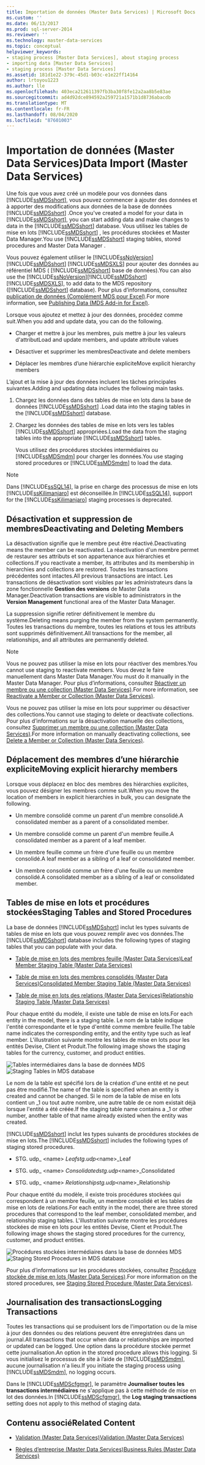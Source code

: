 ```yaml
---
title: Importation de données (Master Data Services) | Microsoft Docs
ms.custom: ''
ms.date: 06/13/2017
ms.prod: sql-server-2014
ms.reviewer: ''
ms.technology: master-data-services
ms.topic: conceptual
helpviewer_keywords:
- staging process [Master Data Services], about staging process
- importing data [Master Data Services]
- staging process [Master Data Services]
ms.assetid: 181d1e22-379c-45d1-b03c-e1e22ff14164
author: lrtoyou1223
ms.author: lle
ms.openlocfilehash: 403eca212611397fb3ba30f8fe12a2aa8b5e83ae
ms.sourcegitcommit: ad4d92dce894592a259721a1571b1d8736abacdb
ms.translationtype: MT
ms.contentlocale: fr-FR
ms.lasthandoff: 08/04/2020
ms.locfileid: "87601003"
---
```

# <a name="data-import-master-data-services"></a><span data-ttu-id="d1780-102">Importation de données (Master Data Services)</span><span class="sxs-lookup"><span data-stu-id="d1780-102">Data Import (Master Data Services)</span></span>
  <span data-ttu-id="d1780-103">Une fois que vous avez créé un modèle pour vos données dans [!INCLUDE[ssMDSshort](../includes/ssmdsshort-md.md)], vous pouvez commencer à ajouter des données et à apporter des modifications aux données de la base de données [!INCLUDE[ssMDSshort](../includes/ssmdsshort-md.md)] .</span><span class="sxs-lookup"><span data-stu-id="d1780-103">Once you've created a model for your data in [!INCLUDE[ssMDSshort](../includes/ssmdsshort-md.md)], you can start adding data and make changes to data in the [!INCLUDE[ssMDSshort](../includes/ssmdsshort-md.md)] database.</span></span>   <span data-ttu-id="d1780-104">Vous utilisez les tables de mise en lots [!INCLUDE[ssMDSshort](../includes/ssmdsshort-md.md)] , les procédures stockées et Master Data Manager.</span><span class="sxs-lookup"><span data-stu-id="d1780-104">You use [!INCLUDE[ssMDSshort](../includes/ssmdsshort-md.md)] staging tables, stored procedures and Master Data Manager .</span></span>

 <span data-ttu-id="d1780-105">Vous pouvez également utiliser le [!INCLUDE[ssNoVersion](../includes/ssnoversion-md.md)] [!INCLUDE[ssMDSshort](../includes/ssmdsshort-md.md)] [!INCLUDE[ssMDSXLS](../includes/ssmdsxls-md.md)] pour ajouter des données au référentiel MDS ( [!INCLUDE[ssMDSshort](../includes/ssmdsshort-md.md)] base de données).</span><span class="sxs-lookup"><span data-stu-id="d1780-105">You can also use the [!INCLUDE[ssNoVersion](../includes/ssnoversion-md.md)][!INCLUDE[ssMDSshort](../includes/ssmdsshort-md.md)][!INCLUDE[ssMDSXLS](../includes/ssmdsxls-md.md)], to add data to the MDS repository ([!INCLUDE[ssMDSshort](../includes/ssmdsshort-md.md)] database).</span></span> <span data-ttu-id="d1780-106">Pour plus d’informations, consultez [publication de données &#40;Complément MDS pour Excel&#41;](microsoft-excel-add-in/overview-importing-data-from-excel-mds-add-in-for-excel.md).</span><span class="sxs-lookup"><span data-stu-id="d1780-106">For more information, see [Publishing Data &#40;MDS Add-in for Excel&#41;](microsoft-excel-add-in/overview-importing-data-from-excel-mds-add-in-for-excel.md).</span></span>

 <span data-ttu-id="d1780-107">Lorsque vous ajoutez et mettez à jour des données, procédez comme suit.</span><span class="sxs-lookup"><span data-stu-id="d1780-107">When you add and update data, you can do the following.</span></span>

-   <span data-ttu-id="d1780-108">Charger et mettre à jour les membres, puis mettre à jour les valeurs d'attribut</span><span class="sxs-lookup"><span data-stu-id="d1780-108">Load and update members, and update attribute values</span></span>

-   <span data-ttu-id="d1780-109">Désactiver et supprimer les membres</span><span class="sxs-lookup"><span data-stu-id="d1780-109">Deactivate and delete members</span></span>

-   <span data-ttu-id="d1780-110">Déplacer les membres d’une hiérarchie explicite</span><span class="sxs-lookup"><span data-stu-id="d1780-110">Move explicit hierarchy members</span></span>

 <span data-ttu-id="d1780-111">L’ajout et la mise à jour des données incluent les tâches principales suivantes.</span><span class="sxs-lookup"><span data-stu-id="d1780-111">Adding and updating data  includes the following main tasks.</span></span>

1.  <span data-ttu-id="d1780-112">Chargez les données dans des tables de mise en lots dans la base de données [!INCLUDE[ssMDSshort](../includes/ssmdsshort-md.md)] .</span><span class="sxs-lookup"><span data-stu-id="d1780-112">Load data into the staging tables in the [!INCLUDE[ssMDSshort](../includes/ssmdsshort-md.md)] database.</span></span>

2.  <span data-ttu-id="d1780-113">Chargez les données des tables de mise en lots vers les tables [!INCLUDE[ssMDSshort](../includes/ssmdsshort-md.md)] appropriées.</span><span class="sxs-lookup"><span data-stu-id="d1780-113">Load the data from the staging tables into the appropriate [!INCLUDE[ssMDSshort](../includes/ssmdsshort-md.md)] tables.</span></span>

     <span data-ttu-id="d1780-114">Vous utilisez des procédures stockées intermédiaires ou [!INCLUDE[ssMDSmdm](../includes/ssmdsmdm-md.md)] pour charger les données.</span><span class="sxs-lookup"><span data-stu-id="d1780-114">You use staging stored procedures or [!INCLUDE[ssMDSmdm](../includes/ssmdsmdm-md.md)] to load the data.</span></span>

> [!NOTE]
>  <span data-ttu-id="d1780-115">Dans [!INCLUDE[ssSQL14](../includes/sssql14-md.md)], la prise en charge des processus de mise en lots [!INCLUDE[ssKilimanjaro](../includes/sskilimanjaro-md.md)] est déconseillée.</span><span class="sxs-lookup"><span data-stu-id="d1780-115">In [!INCLUDE[ssSQL14](../includes/sssql14-md.md)], support for the [!INCLUDE[ssKilimanjaro](../includes/sskilimanjaro-md.md)] staging processes is deprecated.</span></span>

## <a name="deactivating-and-deleting-members"></a><span data-ttu-id="d1780-116">Désactivation et suppression de membres</span><span class="sxs-lookup"><span data-stu-id="d1780-116">Deactivating and Deleting Members</span></span>
 <span data-ttu-id="d1780-117">La désactivation signifie que le membre peut être réactivé.</span><span class="sxs-lookup"><span data-stu-id="d1780-117">Deactivating means the member can be reactivated.</span></span> <span data-ttu-id="d1780-118">La réactivation d'un membre permet de restaurer ses attributs et son appartenance aux hiérarchies et collections.</span><span class="sxs-lookup"><span data-stu-id="d1780-118">If you reactivate a member, its attributes and its membership in hierarchies and collections are restored.</span></span> <span data-ttu-id="d1780-119">Toutes les transactions précédentes sont intactes.</span><span class="sxs-lookup"><span data-stu-id="d1780-119">All previous transactions are intact.</span></span> <span data-ttu-id="d1780-120">Les transactions de désactivation sont visibles par les administrateurs dans la zone fonctionnelle **Gestion des versions** de Master Data Manager.</span><span class="sxs-lookup"><span data-stu-id="d1780-120">Deactivation transactions are visible to administrators in the **Version Management** functional area of the Master Data Manager.</span></span>

 <span data-ttu-id="d1780-121">La suppression signifie retirer définitivement le membre du système.</span><span class="sxs-lookup"><span data-stu-id="d1780-121">Deleting means purging the member from the system permanently.</span></span> <span data-ttu-id="d1780-122">Toutes les transactions du membre, toutes les relations et tous les attributs sont supprimés définitivement.</span><span class="sxs-lookup"><span data-stu-id="d1780-122">All transactions for the member, all relationships, and all attributes are permanently deleted.</span></span>

> [!NOTE]
>  <span data-ttu-id="d1780-123">Vous ne pouvez pas utiliser la mise en lots pour réactiver des membres.</span><span class="sxs-lookup"><span data-stu-id="d1780-123">You cannot use staging to reactivate members.</span></span> <span data-ttu-id="d1780-124">Vous devez le faire manuellement dans Master Data Manager.</span><span class="sxs-lookup"><span data-stu-id="d1780-124">You must do it manually in the Master Data Manager.</span></span> <span data-ttu-id="d1780-125">Pour plus d’informations, consultez [Réactiver un membre ou une collection &#40;Master Data Services&#41;](reactivate-a-member-or-collection-master-data-services.md).</span><span class="sxs-lookup"><span data-stu-id="d1780-125">For more information, see [Reactivate a Member or Collection &#40;Master Data Services&#41;](reactivate-a-member-or-collection-master-data-services.md).</span></span>
> 
>  <span data-ttu-id="d1780-126">Vous ne pouvez pas utiliser la mise en lots pour supprimer ou désactiver des collections.</span><span class="sxs-lookup"><span data-stu-id="d1780-126">You cannot use staging to delete or deactivate collections.</span></span> <span data-ttu-id="d1780-127">Pour plus d’informations sur la désactivation manuelle des collections, consultez [Supprimer un membre ou une collection &#40;Master Data Services&#41;](../../2014/master-data-services/delete-a-member-or-collection-master-data-services.md).</span><span class="sxs-lookup"><span data-stu-id="d1780-127">For more information on manually deactivating collections, see [Delete a Member or Collection &#40;Master Data Services&#41;](../../2014/master-data-services/delete-a-member-or-collection-master-data-services.md).</span></span>

## <a name="moving-explicit-hierarchy-members"></a><span data-ttu-id="d1780-128">Déplacement des membres d’une hiérarchie explicite</span><span class="sxs-lookup"><span data-stu-id="d1780-128">Moving explicit hierarchy members</span></span>
 <span data-ttu-id="d1780-129">Lorsque vous déplacez en bloc des membres des hiérarchies explicites, vous pouvez désigner les membres comme suit.</span><span class="sxs-lookup"><span data-stu-id="d1780-129">When you move the location of members in explicit hierarchies in bulk, you can designate the following.</span></span>

-   <span data-ttu-id="d1780-130">Un membre consolidé comme un parent d'un membre consolidé.</span><span class="sxs-lookup"><span data-stu-id="d1780-130">A consolidated member as a parent of a consolidated member.</span></span>

-   <span data-ttu-id="d1780-131">Un membre consolidé comme un parent d'un membre feuille.</span><span class="sxs-lookup"><span data-stu-id="d1780-131">A consolidated member as a parent of a leaf member.</span></span>

-   <span data-ttu-id="d1780-132">Un membre feuille comme un frère d'une feuille ou un membre consolidé.</span><span class="sxs-lookup"><span data-stu-id="d1780-132">A leaf member as a sibling of a leaf or consolidated member.</span></span>

-   <span data-ttu-id="d1780-133">Un membre consolidé comme un frère d'une feuille ou un membre consolidé.</span><span class="sxs-lookup"><span data-stu-id="d1780-133">A consolidated member as a sibling of a leaf or consolidated member.</span></span>

## <a name="staging-tables-and-stored-procedures"></a><span data-ttu-id="d1780-134">Tables de mise en lots et procédures stockées</span><span class="sxs-lookup"><span data-stu-id="d1780-134">Staging Tables and Stored Procedures</span></span>
 <span data-ttu-id="d1780-135">La base de données [!INCLUDE[ssMDSshort](../includes/ssmdsshort-md.md)] inclut les types suivants de tables de mise en lots que vous pouvez remplir avec vos données.</span><span class="sxs-lookup"><span data-stu-id="d1780-135">The [!INCLUDE[ssMDSshort](../includes/ssmdsshort-md.md)] database includes the following types of staging tables that you can populate with your  data.</span></span>

-   [<span data-ttu-id="d1780-136">Table de mise en lots des membres feuille &#40;Master Data Services&#41;</span><span class="sxs-lookup"><span data-stu-id="d1780-136">Leaf Member Staging Table &#40;Master Data Services&#41;</span></span>](../../2014/master-data-services/leaf-member-staging-table-master-data-services.md)

-   [<span data-ttu-id="d1780-137">Table de mise en lots des membres consolidés &#40;Master Data Services&#41;</span><span class="sxs-lookup"><span data-stu-id="d1780-137">Consolidated Member Staging Table &#40;Master Data Services&#41;</span></span>](../../2014/master-data-services/consolidated-member-staging-table-master-data-services.md)

-   [<span data-ttu-id="d1780-138">Table de mise en lots des relations &#40;Master Data Services&#41;</span><span class="sxs-lookup"><span data-stu-id="d1780-138">Relationship Staging Table &#40;Master Data Services&#41;</span></span>](../../2014/master-data-services/relationship-staging-table-master-data-services.md)

 <span data-ttu-id="d1780-139">Pour chaque entité du modèle, il existe une table de mise en lots.</span><span class="sxs-lookup"><span data-stu-id="d1780-139">For each entity in the model, there is a staging table.</span></span> <span data-ttu-id="d1780-140">Le nom de la table indique l'entité correspondante et le type d'entité comme membre feuille.</span><span class="sxs-lookup"><span data-stu-id="d1780-140">The table name indicates the corresponding entity, and the entity type such as leaf member.</span></span> <span data-ttu-id="d1780-141">L'illustration suivante montre les tables de mise en lots pour les entités Devise, Client et Produit.</span><span class="sxs-lookup"><span data-stu-id="d1780-141">The following image shows the staging tables for the currency, customer, and product entities.</span></span>

 <span data-ttu-id="d1780-142">![Tables intermédiaires dans la base de données MDS](../../2014/master-data-services/media/mds-stagingtables.png "Tables intermédiaires dans la base de données MDS")</span><span class="sxs-lookup"><span data-stu-id="d1780-142">![Staging Tables in MDS database](../../2014/master-data-services/media/mds-stagingtables.png "Staging Tables in MDS database")</span></span>

 <span data-ttu-id="d1780-143">Le nom de la table est spécifié lors de la création d'une entité et ne peut pas être modifié.</span><span class="sxs-lookup"><span data-stu-id="d1780-143">The name of the  table is specified when an entity is created and cannot be changed.</span></span> <span data-ttu-id="d1780-144">Si le nom de la table de mise en lots contient un _1 ou tout autre nombre, une autre table de ce nom existait déjà lorsque l'entité a été créée.</span><span class="sxs-lookup"><span data-stu-id="d1780-144">If the staging table name contains a _1 or other number, another table of that name already existed when the entity was created.</span></span>

 <span data-ttu-id="d1780-145">[!INCLUDE[ssMDSshort](../includes/ssmdsshort-md.md)] inclut les types suivants de procédures stockées de mise en lots.</span><span class="sxs-lookup"><span data-stu-id="d1780-145">The [!INCLUDE[ssMDSshort](../includes/ssmdsshort-md.md)] includes the following types of staging stored procedures.</span></span>

-   <span data-ttu-id="d1780-146">STG. udp_ \<name> _Leaf</span><span class="sxs-lookup"><span data-stu-id="d1780-146">stg.udp_\<name>_Leaf</span></span>

-   <span data-ttu-id="d1780-147">STG. udp_ \<name> _Consolidated</span><span class="sxs-lookup"><span data-stu-id="d1780-147">stg.udp_\<name>_Consolidated</span></span>

-   <span data-ttu-id="d1780-148">STG. udp_ \<name> _Relationship</span><span class="sxs-lookup"><span data-stu-id="d1780-148">stg.udp_\<name>_Relationship</span></span>

 <span data-ttu-id="d1780-149">Pour chaque entité du modèle, il existe trois procédures stockées qui correspondent à un membre feuille, un membre consolidé et les tables de mise en lots de relations.</span><span class="sxs-lookup"><span data-stu-id="d1780-149">For each entity in the model, there are three stored procedures that correspond to the leaf member, consolidated member, and relationship staging tables.</span></span>  <span data-ttu-id="d1780-150">L'illustration suivante montre les procédures stockées de mise en lots pour les entités Devise, Client et Produit.</span><span class="sxs-lookup"><span data-stu-id="d1780-150">The following image shows the staging stored procedures for the currency, customer, and product entities.</span></span>

 <span data-ttu-id="d1780-151">![Procédures stockées intermédiaires dans la base de données MDS](../../2014/master-data-services/media/mds-stagingstoredprocedures.png "Procédures stockées intermédiaires dans la base de données MDS")</span><span class="sxs-lookup"><span data-stu-id="d1780-151">![Staging Stored Procedures in MDS database](../../2014/master-data-services/media/mds-stagingstoredprocedures.png "Staging Stored Procedures in MDS database")</span></span>

 <span data-ttu-id="d1780-152">Pour plus d’informations sur les procédures stockées, consultez [Procédure stockée de mise en lots &#40;Master Data Services&#41;](../../2014/master-data-services/staging-stored-procedure-master-data-services.md).</span><span class="sxs-lookup"><span data-stu-id="d1780-152">For more information on the stored procedures, see [Staging Stored Procedure &#40;Master Data Services&#41;](../../2014/master-data-services/staging-stored-procedure-master-data-services.md).</span></span>

## <a name="logging-transactions"></a><span data-ttu-id="d1780-153">Journalisation des transactions</span><span class="sxs-lookup"><span data-stu-id="d1780-153">Logging Transactions</span></span>
 <span data-ttu-id="d1780-154">Toutes les transactions qui se produisent lors de l'importation ou de la mise à jour des données ou des relations peuvent être enregistrées dans un journal.</span><span class="sxs-lookup"><span data-stu-id="d1780-154">All transactions that occur when data or relationships are imported or updated can be logged.</span></span> <span data-ttu-id="d1780-155">Une option dans la procédure stockée permet cette journalisation.</span><span class="sxs-lookup"><span data-stu-id="d1780-155">An option in the stored procedure allows this logging.</span></span> <span data-ttu-id="d1780-156">Si vous initialisez le processus de site à l’aide de [!INCLUDE[ssMDSmdm](../includes/ssmdsmdm-md.md)], aucune journalisation n'a lieu.</span><span class="sxs-lookup"><span data-stu-id="d1780-156">If you initiate the staging process using [!INCLUDE[ssMDSmdm](../includes/ssmdsmdm-md.md)], no logging occurs.</span></span>

 <span data-ttu-id="d1780-157">Dans le [!INCLUDE[ssMDScfgmgr](../includes/ssmdscfgmgr-md.md)], le paramètre **Journaliser toutes les transactions intermédiaires** ne s'applique pas à cette méthode de mise en lot des données.</span><span class="sxs-lookup"><span data-stu-id="d1780-157">In [!INCLUDE[ssMDScfgmgr](../includes/ssmdscfgmgr-md.md)], the **Log staging transactions** setting does not apply to this method of staging data.</span></span>

## <a name="related-content"></a><span data-ttu-id="d1780-158">Contenu associé</span><span class="sxs-lookup"><span data-stu-id="d1780-158">Related Content</span></span>

-   [<span data-ttu-id="d1780-159">Validation &#40;Master Data Services&#41;</span><span class="sxs-lookup"><span data-stu-id="d1780-159">Validation &#40;Master Data Services&#41;</span></span>](../../2014/master-data-services/validation-master-data-services.md)

-   [<span data-ttu-id="d1780-160">Règles d’entreprise &#40;Master Data Services&#41;</span><span class="sxs-lookup"><span data-stu-id="d1780-160">Business Rules &#40;Master Data Services&#41;</span></span>](../../2014/master-data-services/business-rules-master-data-services.md)


